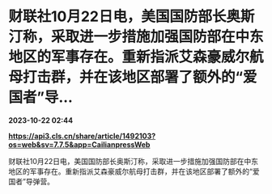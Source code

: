 # 财联社10月22日电，美国国防部长奥斯汀称，采取进一步措施加强国防部在中东地区的军事存在。重新指派艾森豪威尔航母打击群，并在该地区部署了额外的“爱国者”导...

**2023-10-22 02:44**

**https://api3.cls.cn/share/article/1492103?os=web&sv=7.7.5&app=CailianpressWeb**

财联社10月22日电，美国国防部长奥斯汀称，采取进一步措施加强国防部在中东地区的军事存在。重新指派艾森豪威尔航母打击群，并在该地区部署了额外的“爱国者”导弹营。
